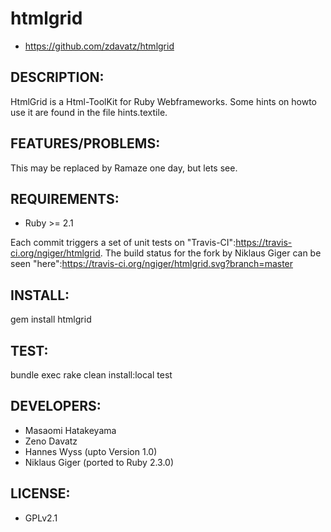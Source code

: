 # htmlgrid

* https://github.com/zdavatz/htmlgrid

## DESCRIPTION:

HtmlGrid is a Html-ToolKit for Ruby Webframeworks. Some hints on howto use it are found in the file hints.textile.

## FEATURES/PROBLEMS:

This may be replaced by Ramaze one day, but lets see.

## REQUIREMENTS:

* Ruby >= 2.1

Each commit triggers a set of unit tests on "Travis-CI":https://travis-ci.org/ngiger/htmlgrid. The build status for the fork by Niklaus Giger can be seen "here":https://travis-ci.org/ngiger/htmlgrid.svg?branch=master

## INSTALL:

gem install htmlgrid

## TEST:

bundle exec rake clean install:local test

## DEVELOPERS:

* Masaomi Hatakeyama
* Zeno Davatz
* Hannes Wyss (upto Version 1.0)
* Niklaus Giger (ported to Ruby 2.3.0)

## LICENSE:

* GPLv2.1
